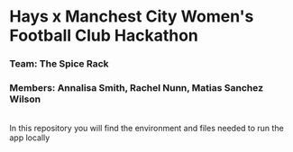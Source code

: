# Hays x Manchest City Women's Football Club Hackathon
### Team: The Spice Rack
### Members: Annalisa Smith, Rachel Nunn, Matias Sanchez Wilson
<br>
In this repository you will find the environment and files needed to run the app locally
